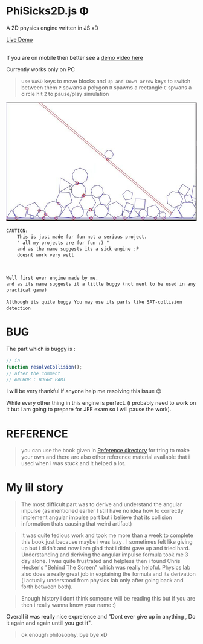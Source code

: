 # PhiSicks2D.js Φ

A 2D physics engine written in JS xD

[Live Demo](https://prashanthkumar0.github.io/PhiSicks2D.js/)
<br/><br/>

If you are on mobile then better see a [demo video here](https://youtu.be/1wv_1Bd-YrE)

Currently works only on PC
> use ```WASD``` keys to move blocks and ```Up and Down arrow``` keys to switch between them
> ```P``` spwans a polygon ```R``` spawns a rectangle ```C``` spwans a circle 
> hit ```Z``` to pause/play simulation 

<img src="./Ref/VideoCapture_20210821-233213.jpg" alt="a screenshot" />


    CAUTION:
        This is just made for fun not a serious project. 
        " all my projects are for fun :) "
        and as the name suggests its a sick engine :P
        doesnt work very well  
        
&nbsp;

    Well first ever engine made by me.
    and as its name suggests it a little buggy (not ment to be used in any practical game)

    Although its quite buggy You may use its parts like SAT-collision detection

# BUG 
The part which is buggy is : 
```javascript
// in
function resolveCollision();
// after the comment 
// ANCHOR : BUGGY PART
```

I will be very thankful if anyone help me resolving this issue 😊


While every other thing in this engine is perfect. (i probably need to work on it but i am going to prepare for JEE exam so i will pause the work).

# REFERENCE 

> you can use the book given in [Reference directory](./Ref/2d%20Physics%20Engine%20With%20js.pdf) for tring to make your own and there are also other reference material available that i used when i was stuck and it helped a lot.

# My lil story

> The most difficult part was to derive and understand the angular impulse (as mentioned earlier I still have no idea how to correctly implement angular impulse part but i believe that its collision information thats causing that weird artifact)

> It was quite tedious work and took me more than a week to complete this book just because maybe i was lazy . I sometimes felt like giving up but i didn't and now i am glad that i didnt gave up and tried hard. Understanding and deriving the angular impulse formula took me 3 day alone. I was quite frustrated and helpless then i found Chris Hecker's "Behind The Screen" which was really helpful. Physics lab also does a really great job in explaining the formula and its derivation (i actually understood from physics lab only after going back and forth between both).

> Enough history i dont think someone will be reading this but if you are then i really wanna know your name :)

Overall it was really nice expreience and "Dont ever give up in anything , Do it again and again untill you get it".

> ok enough philosophy. bye bye xD

